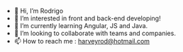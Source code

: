 - 👋 Hi, I’m Rodrigo
- 👀 I’m interested in front and back-end developing!
- 🌱 I’m currently learning Angular, JS and Java.
- 💞️ I’m looking to collaborate with teams and companies.
- 📫 How to reach me : harveyrod@hotmail.com

<!---
harveyrod/harveyrod is a ✨ special ✨ repository because its `README.md` (this file) appears on your GitHub profile.
You can click the Preview link to take a look at your changes.
--->
